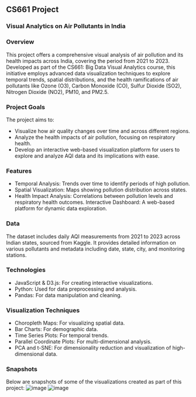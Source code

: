 ## CS661 Project
### Visual Analytics on Air Pollutants in India
### Overview
This project offers a comprehensive visual analysis of air pollution and its health impacts across India, covering the period from 2021 to 2023. Developed as part of the CS661: Big Data Visual Analytics course, this initiative employs advanced data visualization techniques to explore temporal trends, spatial distributions, and the health ramifications of air pollutants like Ozone (O3), Carbon Monoxide (CO), Sulfur Dioxide (SO2), Nitrogen Dioxide (NO2), PM10, and PM2.5.

### Project Goals
The project aims to:

* Visualize how air quality changes over time and across different regions.
* Analyze the health impacts of air pollution, focusing on respiratory health.
* Develop an interactive web-based visualization platform for users to explore and analyze AQI data and its implications with ease.
### Features
* Temporal Analysis: Trends over time to identify periods of high pollution.
* Spatial Visualization: Maps showing pollution distribution across states.
* Health Impact Analysis: Correlations between pollution levels and respiratory health outcomes.
Interactive Dashboard: A web-based platform for dynamic data exploration.
### Data
The dataset includes daily AQI measurements from 2021 to 2023 across Indian states, sourced from Kaggle. It provides detailed information on various pollutants and metadata including date, state, city, and monitoring stations.

### Technologies
* JavaScript & D3.js: For creating interactive visualizations.
* Python: Used for data preprocessing and analysis.
* Pandas: For data manipulation and cleaning.
### Visualization Techniques
* Choropleth Maps: For visualizing spatial data.
* Bar Charts: For demographic data.
* Time Series Plots: For temporal trends.
* Parallel Coordinate Plots: For multi-dimensional analysis.
* PCA and t-SNE: For dimensionality reduction and visualization of high-dimensional data.
### Snapshots
Below are snapshots of some of the visualizations created as part of this project:
![image](https://github.com/nalotiavaibhav/CS661-Big-Data-Project/assets/128629710/53d462c4-b3c9-4d5d-9aca-4816c8691100)
![image](https://github.com/nalotiavaibhav/CS661-Big-Data-Project/assets/128629710/0aaaa139-3462-4c3d-ad39-58181d36af50)

